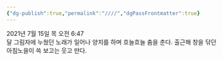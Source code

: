 ```yaml
---
{"dg-publish":true,"permalink":"////","dgPassFrontmatter":true}
---
```



2021년 7월 15일 목 오전 6:47
<br/>
달 그림자에 누웠던 노래가 일어나 양치를 하며 흐늘흐늘 춤을 춘다. 출근해 창을 닦던 아침노을이 쓱 보고는 웃고 만다.<br/>